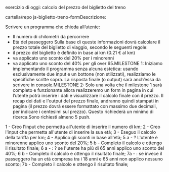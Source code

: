esercizio di oggi: calcolo del prezzo del biglietto del treno

cartella/repo js-biglietto-treno-formDescrizione:

Scrivere un programma che chieda all’utente:
- Il numero di chilometri da percorrere
- Età del passeggero
Sulla base di queste informazioni dovrà calcolare il prezzo totale del biglietto di viaggio, secondo le seguenti regole:
- il prezzo del biglietto è definito in base ai km (0.21 € al km)
- va applicato uno sconto del 20% per i minorenni
- va applicato uno sconto del 40% per gli over 65.MILESTONE 1:
Iniziamo implementando il programma senza alcuna estetica: usando esclusivamente due input e un bottone (non stilizzati), realizziamo le specifiche scritte sopra. La risposta finale (o output) sarà anch’essa da scrivere in console.MILESTONE 2:
Solo una volta che il milestone 1 sarà completo e funzionante allora realizzeremo un form in pagina in cui l’utente potrà inserire i dati e visualizzare il calcolo finale con il prezzo.
Il recap dei dati e l'output del prezzo finale, andranno quindi stampati in pagina (il prezzo dovrà essere formattato con massimo due decimali, per indicare i centesimi sul prezzo). Questo richiederà un minimo di ricerca.Sono richiesti almeno 5 push.


1 - Creo l'input che permetta all'utente di inserire il numero di km;
2 - Creo l'input che permetta all'utente di inserire la sua età;
3 - Eseguo il calcolo della tariffa per km;
4 - Applico gli sconti in base all'età;
  5 a - ? L'utente è minorenne applico uno sconto del 20%;
  5 b - Completo il calcolo e ottengo il risultato finale;
     6 a - : ? se l'utente ha più di 65 anni applico uno sconto del 40%;
     6 b - Completo il calcolo e ottengo il risultato finale;
7a - : se invece il passeggero ha un età compresa tra i 18 anni e 65 anni non applico nessuno sconto;
7b - Completo il calcolo e ottengo il risultato finale;